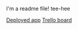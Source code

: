 I'm a readme file! tee-hee

[Deployed app](https://peaceful-savannah-35487.herokuapp.com/)
[Trello board](https://trello.com/b/SwN9dDKm/project-3)
